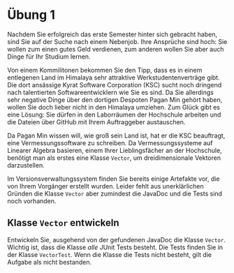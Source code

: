 # Übung 1

Nachdem Sie erfolgreich das erste Semester hinter sich gebracht haben, sind Sie auf der Suche nach einem Nebenjob. Ihre Ansprüche sind hoch: Sie wollen zum einen gutes Geld verdienen, zum anderen wollen Sie aber auch Dinge für Ihr Studium lernen.

Von einem Kommilitonen bekommen Sie den Tipp, dass es in einem entlegenen Land im Himalaya sehr attraktive Werkstudentenverträge gibt. Die dort ansässige Kyrat Software Corporation (KSC) sucht noch dringend nach talentierten Softwareentwicklern wie Sie es sind. Da Sie allerdings sehr negative Dinge über den dortigen Despoten Pagan Min gehört haben, wollen Sie doch lieber nicht in den Himalaya umziehen. Zum Glück gibt es eine Lösung: Sie dürfen in den Laborräumen der Hochschule arbeiten und die Dateien über GitHub mit Ihrem Auftraggeber austauschen.

Da Pagan Min wissen will, wie groß sein Land ist, hat er die KSC beauftragt, eine Vermessungssoftware zu schreiben. Da Vermessungssysteme auf Linearer Algebra basieren, einem Ihrer Lieblingsfächer an der Hochschule, benötigt man als erstes eine Klasse `Vector`, um dreidimensionale Vektoren darzustellen.

Im Versionsverwaltungssystem finden Sie bereits einige Artefakte vor, die von Ihrem Vorgänger erstellt wurden. Leider fehlt aus unerklärlichen Gründen die Klasse `Vector` aber zumindest die JavaDoc und die Tests sind noch vorhanden.


## Klasse `Vector` entwickeln

Entwickeln Sie, ausgehend von der gefundenen JavaDoc die Klasse `Vector`. Wichtig ist, dass die Klasse *alle* JUnit Tests besteht. Die Tests finden Sie in der Klasse `VectorTest`. Wenn die Klasse die Tests nicht besteht, gilt die Aufgabe als nicht bestanden.


